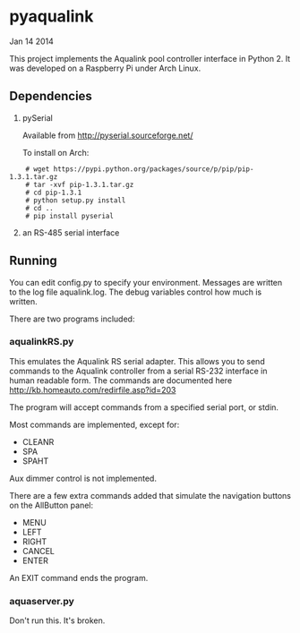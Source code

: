 pyaqualink
==========

Jan 14 2014

This project implements the Aqualink pool controller interface in Python 2.  It was developed
on a Raspberry Pi under Arch Linux.

Dependencies
------------

1. pySerial

    Available from http://pyserial.sourceforge.net/

    To install on Arch:
```    
    # wget https://pypi.python.org/packages/source/p/pip/pip-1.3.1.tar.gz
    # tar -xvf pip-1.3.1.tar.gz
    # cd pip-1.3.1
    # python setup.py install
    # cd ..
    # pip install pyserial
```
2. an RS-485 serial interface

Running
-------

You can edit config.py to specify your environment.  Messages are written to the log file 
aqualink.log.  The debug variables control how much is written.

There are two programs included:

### aqualinkRS.py

This emulates the Aqualink RS serial adapter.  This allows you to send commands to the
Aqualink controller from a serial RS-232 interface in human readable form.  The commands are
documented here http://kb.homeauto.com/redirfile.asp?id=203

The program will accept commands from a specified serial port, or stdin.

Most commands are implemented, except for:

* CLEANR
* SPA
* SPAHT

Aux dimmer control is not implemented.

There are a few extra commands added that simulate the navigation buttons on the AllButton panel:

* MENU
* LEFT
* RIGHT
* CANCEL
* ENTER

An EXIT command ends the program.

### aquaserver.py

Don't run this.  It's broken.

